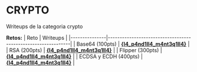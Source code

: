 # CRYPTO 

Writeups de la categoria crypto

**Retos:**
| Reto          | Writeups                                                         |
|---------------|--------------------------------------------------------------|
| Base64 (100pts)     | [**{l4_p4nd1ll4_m4nt3q1ll4}**](./100/files/Writeups_Crypto.pdf) |
| RSA (200pts)       | [**{l4_p4nd1ll4_m4nt3q1ll4}**](./200/files/fisg0n.pdf) |
| Flipper (300pts)       | [**{l4_p4nd1ll4_m4nt3q1ll4}**](./300/files/exfill.pdf)  |
| ECDSA y ECDH (400pts)       | [**{l4_p4nd1ll4_m4nt3q1ll4}**](./400/files/serial.pdf)  |
